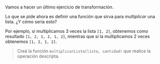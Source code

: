 Vamos a hacer un último ejercicio de transformación. 

Lo que se pide ahora es definir una función que sirva para _multiplicar_ una lista. ¿Y cómo sería esto? 

Por ejemplo, si multiplicamos 3 veces la lista `[1, 2]`, obtenemos como resultado `[1, 2, 1, 2, 1, 2]`, mientras que si la multiplicamos 2 veces obtenemos `[1, 2, 1, 2]`.

> Creá la función `multiplicarLista(lista, cantidad)` que realice la operación descripta.
